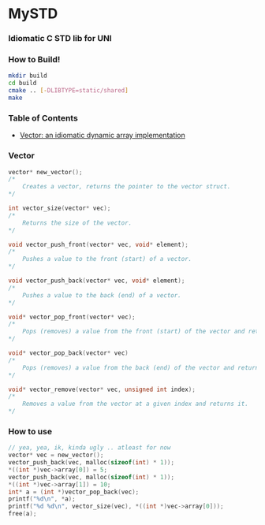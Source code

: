 # MySTD
### Idiomatic C STD lib for UNI  

### How to Build!
```bash
mkdir build
cd build
cmake .. [-DLIBTYPE=static/shared]
make
```

### Table of Contents
- [Vector: an idiomatic dynamic array implementation](#vector)
  
  
### Vector
```c
vector* new_vector();
/*
    Creates a vector, returns the pointer to the vector struct.
*/

int vector_size(vector* vec);
/*
    Returns the size of the vector.
*/

void vector_push_front(vector* vec, void* element);
/*
    Pushes a value to the front (start) of a vector.
*/

void vector_push_back(vector* vec, void* element);
/*
    Pushes a value to the back (end) of a vector.
*/

void* vector_pop_front(vector* vec);
/*
    Pops (removes) a value from the front (start) of the vector and returns it.
*/

void* vector_pop_back(vector* vec)
/*
    Pops (removes) a value from the back (end) of the vector and returns it.
*/

void* vector_remove(vector* vec, unsigned int index);
/*
    Removes a value from the vector at a given index and returns it.
*/
```

### How to use
```cpp
// yea, yea, ik, kinda ugly .. atleast for now
vector* vec = new_vector();
vector_push_back(vec, malloc(sizeof(int) * 1));
*((int *)vec->array[0]) = 5;
vector_push_back(vec, malloc(sizeof(int) * 1));
*((int *)vec->array[1]) = 10;
int* a = (int *)vector_pop_back(vec);
printf("%d\n", *a);
printf("%d %d\n", vector_size(vec), *((int *)vec->array[0]));
free(a);
```